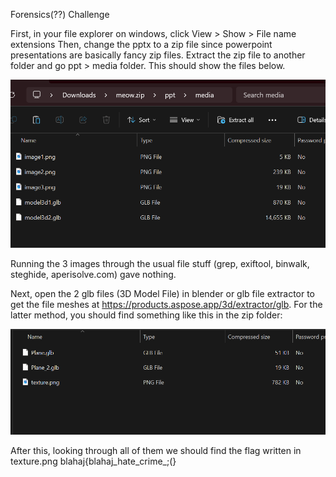 Forensics(??) Challenge

First, in your file explorer on windows, click View > Show > File name extensions
Then, change the pptx to a zip file since powerpoint presentations are basically fancy zip files. 
Extract the zip file to another folder and go ppt > media folder. This should show the files below.

![nice try](https://github.com/appeventuremoment/ctf_tools/blob/main/Past%20CTF%20Challenges/Undone/Meowerpoint/Solution/image.png)

Running the 3 images through the usual file stuff (grep, exiftool, binwalk, steghide, aperisolve.com) gave nothing.

Next, open the 2 glb files (3D Model File) in blender or glb file extractor to get the file meshes at https://products.aspose.app/3d/extractor/glb. For the latter method, you should find something like this in the zip folder:

![nice try](https://github.com/appeventuremoment/ctf_tools/blob/main/Past%20CTF%20Challenges/Undone/Meowerpoint/Solution/image2.png)

After this, looking through all of them we should find the flag written in texture.png blahaj{blahaj_hate_crime_;(}